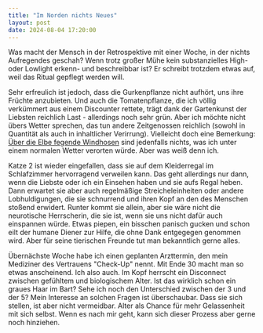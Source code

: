 ```yaml
---
title: "Im Norden nichts Neues"
layout: post
date: 2024-08-04 17:20:00
---
```


Was macht der Mensch in der Retrospektive mit einer Woche, in der nichts Aufregendes geschah? Wenn trotz großer Mühe kein substanzielles High- oder Lowlight erkenn- und beschreibbar ist? Er schreibt trotzdem etwas auf, weil das Ritual gepflegt werden will.

Sehr erfreulich ist jedoch, dass die Gurkenpflanze nicht aufhört, uns ihre Früchte anzubieten. Und auch die Tomatenpflanze, die ich völlig verkümmert aus einem Discounter rettete, trägt dank der Gartenkunst der Liebsten reichlich Last - allerdings noch sehr grün. Aber ich möchte nicht übers Wetter sprechen, das tun andere Zeitgenossen reichlich (sowohl in Quantität als auch in inhaltlicher Verirrung). Vielleicht doch eine Bemerkung: [Über die Elbe fegende Windhosen](https://www.ndr.de/nachrichten/schleswig-holstein/Augenzeugenvideo-Tornado-ueber-der-Elbe-bei-Brokdorf,shnews1094.html) sind jedenfalls nichts, was ich unter einem normalen Wetter verorten würde. Aber was weiß denn ich.

Katze 2 ist wieder eingefallen, dass sie auf dem Kleiderregal im Schlafzimmer hervorragend verweilen kann. Das geht allerdings nur dann, wenn die Liebste oder ich ein Einsehen haben und sie aufs Regal heben. Dann erwartet sie aber auch regelmäßige Streicheleinheiten oder andere Lobhuldigungen, die sie schnurrend und ihren Kopf an den des Menschen stoßend erwidert. Runter kommt sie allein, aber sie wäre nicht die neurotische Herrscherin, die sie ist, wenn sie uns nicht dafür auch einspannen würde. Etwas piepen, ein bisschen panisch gucken und schon eilt der humane Diener zur Hilfe, die ohne Dank entgegegen genommen wird. Aber für seine tierischen Freunde tut man bekanntlich gerne alles.

Übernächste Woche habe ich einen geplanten Arzttermin, den mein Mediziner des Vertrauens "Check-Up" nennt. Mit Ende 30 macht man so etwas anscheinend. Ich also auch. Im Kopf herrscht ein Disconnect zwischen gefühltem und biologischem Alter. Ist das wirklich schon ein graues Haar im Bart? Sehe ich noch den Unterschied zwischen der 3 und der 5? Mein Interesse an solchen Fragen ist überschaubar. Dass sie sich stellen, ist aber nicht vermeidbar. Alter als Chance für mehr Gelassenheit mit sich selbst. Wenn es nach mir geht, kann sich dieser Prozess aber gerne noch hinziehen.